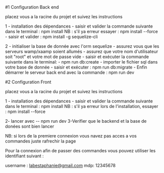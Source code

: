 #1 Configuration Back end

placez vous a la racine du projet et suivez les instructions
	
   1 - installation des dépendances 
	- saisir et valider la commande suivante dans le terminal : npm install
		NB : s'il ya erreur essayer : npm install --force
	- saisir et valider : npm install -g sequelize-cli

   2 - initialiser la base de donnée avec l'orm sequelize
	- assurez vous que les serveurs wamp/xaamp soient allumés
	- assurez que votre nom d'utilisateur soit "root" et votre mot de passe vide
	- saisir et exécuter la commande suivante dans le terminal:
	- npm run db:create
	- importer le fichier sql dans votre base de donnée
	- saisir et exécuter : npm run db:migrate
	- Enfin démarrer le serveur back end avec la commande : npm run dev 


#2 Configuration Front

placez vous a la racine du projet et suivez les instructions

1 - installation des dépendances 
	- saisir et valider la commande suivante dans le terminal : npm install
		NB : s'il ya erreur lors de l'installation, essayer : npm install --force

2- lancer avec -- npm run dev
3-Verifier que le backend et la base de donées sont bien lancer

NB: si lors de la premiere connexion vous navez pas acces a vos commandes juste rafrechir la page  

Pour la connexion afin de passer des commandes vous pouvez utiliser les identifiant suivant : 

username : labestaphanie@gmail.com
mdp: 12345678
